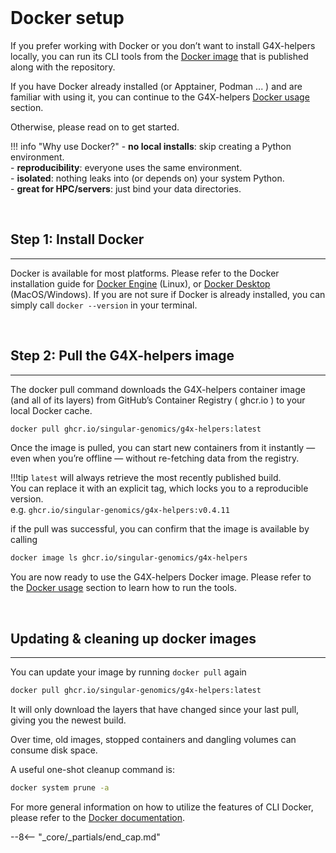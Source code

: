 <br>

# Docker setup

If you prefer working with Docker or you don’t want to install G4X-helpers locally, you can run its CLI tools from the [Docker image](https://github.com/Singular-Genomics/G4X-helpers/pkgs/container/g4x-helpers) that is published along with the repository.

If you have Docker already installed (or Apptainer, Podman ... ) and are familiar with using it, you can continue to the G4X-helpers [Docker usage](../usage/index.md#docker-usage) section.  

Otherwise, please read on to get started.

!!! info "Why use Docker?"
    - **no local installs**: skip creating a Python environment.  
    - **reproducibility**: everyone uses the same environment.  
    - **isolated**: nothing leaks into (or depends on) your system Python.  
    - **great for HPC/servers**: just bind your data directories.

<br>

## Step 1: Install Docker
---
Docker is available for most platforms. Please refer to the Docker installation guide for [Docker Engine](https://docs.docker.com/engine/) (Linux), or [Docker Desktop](https://docs.docker.com/desktop/) (MacOS/Windows). If you are not sure if Docker is already installed, you can simply call `docker --version` in your terminal.

<br>

## Step 2: Pull the G4X-helpers image
---

The docker pull command downloads the G4X-helpers container image (and all of its layers) from GitHub’s Container Registry ( ghcr.io ) to your local Docker cache.

```bash
docker pull ghcr.io/singular-genomics/g4x-helpers:latest
```

Once the image is pulled, you can start new containers from it instantly — even when you’re offline — without re-fetching data from the registry.

!!!tip
    `latest` will always retrieve the most recently published build.  
    You can replace it with an explicit tag, which locks you to a reproducible version.  
    e.g. `ghcr.io/singular-genomics/g4x-helpers:v0.4.11`  
    
if the pull was successful, you can confirm that the image is available by calling

```bash
docker image ls ghcr.io/singular-genomics/g4x-helpers
```

You are now ready to use the G4X-helpers Docker image. Please refer to the [Docker usage](../usage/index.md#docker-usage) section to learn how to run the tools.

<br>

## Updating & cleaning up docker images
---

You can update your image by running `docker pull` again

```bash
docker pull ghcr.io/singular-genomics/g4x-helpers:latest
```
It will only download the layers that have changed since your last pull, giving you the newest build.

Over time, old images, stopped containers and dangling volumes can consume disk space.  

A useful one-shot cleanup command is:

```bash
docker system prune -a
```

For more general information on how to utilize the features of CLI Docker, please refer to the [Docker documentation](https://docs.docker.com/engine/reference/commandline/cli/).

--8<-- "_core/_partials/end_cap.md"
